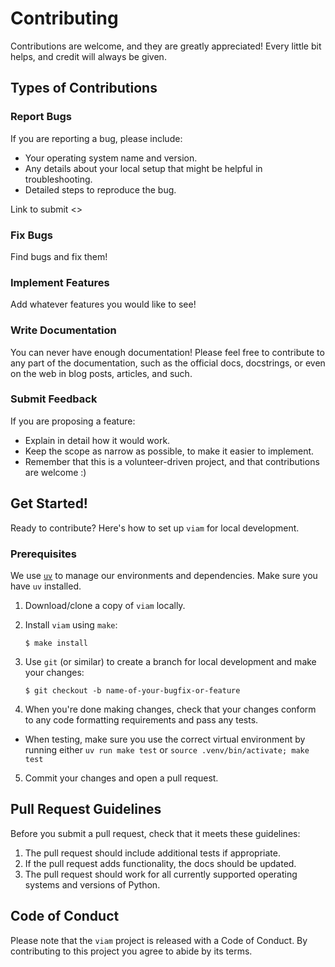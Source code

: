 # Contributing

Contributions are welcome, and they are greatly appreciated! Every little bit
helps, and credit will always be given.

## Types of Contributions

### Report Bugs

If you are reporting a bug, please include:

- Your operating system name and version.
- Any details about your local setup that might be helpful in troubleshooting.
- Detailed steps to reproduce the bug.

Link to submit <>

### Fix Bugs

Find bugs and fix them!

### Implement Features

Add whatever features you would like to see!

### Write Documentation

You can never have enough documentation! Please feel free to contribute to any
part of the documentation, such as the official docs, docstrings, or even
on the web in blog posts, articles, and such.

### Submit Feedback

If you are proposing a feature:

- Explain in detail how it would work.
- Keep the scope as narrow as possible, to make it easier to implement.
- Remember that this is a volunteer-driven project, and that contributions
  are welcome :)

## Get Started!

Ready to contribute? Here's how to set up `viam` for local development.

### Prerequisites

We use [`uv`](https://docs.astral.sh/uv/) to manage our environments and dependencies. Make sure you have `uv` installed.

1. Download/clone a copy of `viam` locally.
2. Install `viam` using `make`:

   ```console
   $ make install
   ```

3. Use `git` (or similar) to create a branch for local development and make your changes:

   ```console
   $ git checkout -b name-of-your-bugfix-or-feature
   ```

4. When you're done making changes, check that your changes conform to any code formatting requirements and pass any tests.

- When testing, make sure you use the correct virtual environment by running either `uv run make test` or `source .venv/bin/activate; make test`

5. Commit your changes and open a pull request.

## Pull Request Guidelines

Before you submit a pull request, check that it meets these guidelines:

1. The pull request should include additional tests if appropriate.
2. If the pull request adds functionality, the docs should be updated.
3. The pull request should work for all currently supported operating systems and versions of Python.

## Code of Conduct

Please note that the `viam` project is released with a
Code of Conduct. By contributing to this project you agree to abide by its terms.
